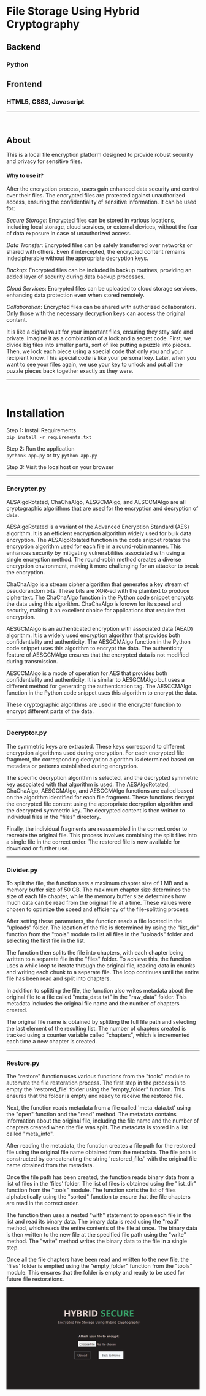 # File Storage Using Hybrid Cryptography


## Backend 
### Python

## Frontend
### HTML5, CSS3, Javascript

<hr>

<br>

## About 
This is a local file encryption platform designed to provide robust security and privacy for sensitive files.


#### Why to use it?
After the encryption process, users gain enhanced data security and control over their files. The encrypted files are protected against unauthorized access, ensuring the confidentiality of sensitive information. It can be used for:

*Secure Storage*: Encrypted files can be stored in various locations, including local storage, cloud services, or external devices, without the fear of data exposure in case of unauthorized access.

*Data Transfer*: Encrypted files can be safely transferred over networks or shared with others. Even if intercepted, the encrypted content remains indecipherable without the appropriate decryption keys.

*Backup*: Encrypted files can be included in backup routines, providing an added layer of security during data backup processes.

*Cloud Services*: Encrypted files can be uploaded to cloud storage services, enhancing data protection even when stored remotely.

*Collaboration*: Encrypted files can be shared with authorized collaborators. Only those with the necessary decryption keys can access the original content.


It is like a digital vault for your important files, ensuring they stay safe and private. Imagine it as a combination of a lock and a secret code. First, we divide big files into smaller parts, sort of like putting a puzzle into pieces. Then, we lock each piece using a special code that only you and your recipient know. This special code is like your personal key. Later, when you want to see your files again, we use your key to unlock and put all the puzzle pieces back together exactly as they were. 
<hr>
<br>

# Installation

Step 1: Install Requirements</br>
`pip install -r requirements.txt`</br>

Step 2: Run the application</br>
`python3 app.py` or try `python app.py`</br>

Step 3: Visit the localhost on your browser</br>


<hr>

### Encrypter.py
AESAlgoRotated, ChaChaAlgo, AESGCMAlgo, and AESCCMAlgo are all cryptographic algorithms that are used for the encryption and decryption of data. 

AESAlgoRotated is a variant of the Advanced Encryption Standard (AES) algorithm. It is an efficient encryption algorithm widely used for bulk data encryption. The AESAlgoRotated function in the code snippet rotates the encryption algorithm used for each file in a round-robin manner. This enhances security by mitigating vulnerabilities associated with using a single encryption method. The round-robin method creates a diverse encryption environment, making it more challenging for an attacker to break the encryption.

ChaChaAlgo is a stream cipher algorithm that generates a key stream of pseudorandom bits. These bits are XOR-ed with the plaintext to produce ciphertext. The ChaChaAlgo function in the Python code snippet encrypts the data using this algorithm. ChaChaAlgo is known for its speed and security, making it an excellent choice for applications that require fast encryption.

AESGCMAlgo is an authenticated encryption with associated data (AEAD) algorithm. It is a widely used encryption algorithm that provides both confidentiality and authenticity. The AESGCMAlgo function in the Python code snippet uses this algorithm to encrypt the data. The authenticity feature of AESGCMAlgo ensures that the encrypted data is not modified during transmission.

AESCCMAlgo is a mode of operation for AES that provides both confidentiality and authenticity. It is similar to AESGCMAlgo but uses a different method for generating the authentication tag. The AESCCMAlgo function in the Python code snippet uses this algorithm to encrypt the data.

These cryptographic algorithms are used in the encrypter function to encrypt different parts of the data.
<hr>

### Decryptor.py
The symmetric keys are extracted. These keys correspond to different encryption algorithms used during encryption. For each encrypted file fragment, the corresponding decryption algorithm is determined based on metadata or patterns established during encryption.

The specific decryption algorithm is selected, and the decrypted symmetric key associated with that algorithm is used. The AESAlgoRotated, ChaChaAlgo, AESGCMAlgo, and AESCCMAlgo functions are called based on the algorithm identified for each file fragment. These functions decrypt the encrypted file content using the appropriate decryption algorithm and the decrypted symmetric key. The decrypted content is then written to individual files in the "files" directory.

Finally, the individual fragments are reassembled in the correct order to recreate the original file. This process involves combining the split files into a single file in the correct order. The restored file is now available for download or further use.

<hr>

### Divider.py
To split the file, the function sets a maximum chapter size of 1 MB and a memory buffer size of 50 GB. The maximum chapter size determines the size of each file chapter, while the memory buffer size determines how much data can be read from the original file at a time. These values were chosen to optimize the speed and efficiency of the file-splitting process.

After setting these parameters, the function reads a file located in the "uploads" folder. The location of the file is determined by using the "list_dir" function from the "tools" module to list all files in the "uploads" folder and selecting the first file in the list.

The function then splits the file into chapters, with each chapter being written to a separate file in the "files" folder. To achieve this, the function uses a while loop to iterate through the original file, reading data in chunks and writing each chunk to a separate file. The loop continues until the entire file has been read and split into chapters.

In addition to splitting the file, the function also writes metadata about the original file to a file called "meta_data.txt" in the "raw_data" folder. This metadata includes the original file name and the number of chapters created.

The original file name is obtained by splitting the full file path and selecting the last element of the resulting list. The number of chapters created is tracked using a counter variable called "chapters", which is incremented each time a new chapter is created.<hr>

### Restore.py
The "restore" function uses various functions from the "tools" module to automate the file restoration process. The first step in the process is to empty the 'restored_file' folder using the "empty_folder" function. This ensures that the folder is empty and ready to receive the restored file.

Next, the function reads metadata from a file called 'meta_data.txt' using the "open" function and the "read" method. The metadata contains information about the original file, including the file name and the number of chapters created when the file was split. The metadata is stored in a list called "meta_info".

After reading the metadata, the function creates a file path for the restored file using the original file name obtained from the metadata. The file path is constructed by concatenating the string 'restored_file/' with the original file name obtained from the metadata.

Once the file path has been created, the function reads binary data from a list of files in the 'files' folder. The list of files is obtained using the "list_dir" function from the "tools" module. The function sorts the list of files alphabetically using the "sorted" function to ensure that the file chapters are read in the correct order.

The function then uses a nested "with" statement to open each file in the list and read its binary data. The binary data is read using the "read" method, which reads the entire contents of the file at once. The binary data is then written to the new file at the specified file path using the "write" method. The "write" method writes the binary data to the file in a single step.

Once all the file chapters have been read and written to the new file, the 'files' folder is emptied using the "empty_folder" function from the "tools" module. This ensures that the folder is empty and ready to be used for future file restorations.





![Home](image.png)





